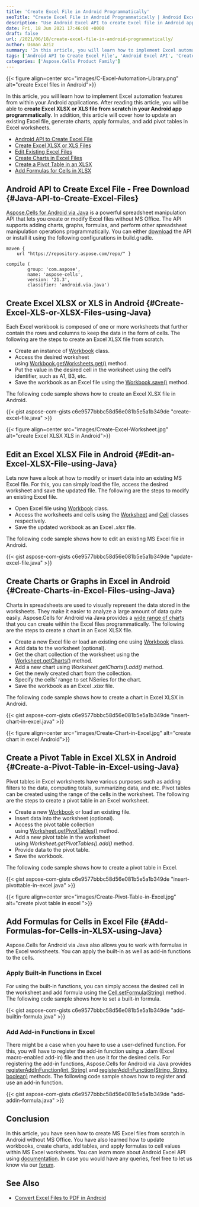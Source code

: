 ```yaml
---
title: 'Create Excel File in Android Programmatically'
seoTitle: "Create Excel File in Android Programmatically | Android Excel API"
description: "Use Android Excel API to create Excel file in Android apps programmatically. Create, edit, convert and write data to the Excel files within your apps."
date: Fri, 18 Jun 2021 17:46:00 +0000
draft: false
url: /2021/06/18/create-excel-file-in-android-programmatically/
author: Usman Aziz
summary: 'In this article, you will learn how to implement Excel automation features from within your Android applications. After reading this article, you will be able to **create Excel XLSX or XLS file from scratch in your Android app programmatically**. In addition, this article will cover how to update an existing Excel file, generate charts, apply formulas, and add pivot tables in Excel worksheets.'
tags: ['Android API to Create Excel File', 'Android Excel API', 'Create Charts in Excel Files in Android', 'Create Excel XLSX or XLS Files Android', 'Edit Existing Excel Files in Android']
categories: ['Aspose.Cells Product Family']
---
```




{{< figure align=center src="images/C-Excel-Automation-Library.png" alt="create Excel files in Android">}}


In this article, you will learn how to implement Excel automation features from within your Android applications. After reading this article, you will be able to **create Excel XLSX or XLS file from scratch in your Android app programmatically**. In addition, this article will cover how to update an existing Excel file, generate charts, apply formulas, and add pivot tables in Excel worksheets.

*   [Android API to Create Excel File][1]
*   [Create Excel XLSX or XLS Files][2]
*   [Edit Existing Excel Files][3]
*   [Create Charts in Excel Files][4]
*   [Create a Pivot Table in an XLSX][5]
*   [Add Formulas for Cells in XLSX][6]

## Android API to Create Excel File - Free Download {#Java-API-to-Create-Excel-Files}

[Aspose.Cells for Android via Java][7] is a powerful spreadsheet manipulation API that lets you create or modify Excel files without MS Office. The API supports adding charts, graphs, formulas, and perform other spreadsheet manipulation operations programmatically. You can either [download][8] the API or install it using the following configurations in build.gradle.

```
maven {
    url "https://repository.aspose.com/repo/" }
```
```
compile (
        group: 'com.aspose',
        name: 'aspose-cells',
        version: '21.3',
        classifier: 'android.via.java')
```

## Create Excel XLSX or XLS in Android {#Create-Excel-XLS-or-XLSX-Files-using-Java}

Each Excel workbook is composed of one or more worksheets that further contain the rows and columns to keep the data in the form of cells. The following are the steps to create an Excel XLSX file from scratch.

*   Create an instance of [Workbook][9] class.
*   Access the desired worksheet using [Workbook.getWorksheets.get()][10] method.
*   Put the value in the desired cell in the worksheet using the cell’s identifier, such as A1, B3, etc.
*   Save the workbook as an Excel file using the [Workbook.save()][11] method.

The following code sample shows how to create an Excel XLSX file in Android.

{{< gist aspose-com-gists c6e9577bbbc58d56e081b5e5a1b349de "create-excel-file.java" >}}



{{< figure align=center src="images/Create-Excel-Worksheet.jpg" alt="create Excel XLSX XLS in Android">}}


## Edit an Excel XLSX File in Android {#Edit-an-Excel-XLSX-File-using-Java}

Lets now have a look at how to modify or insert data into an existing MS Excel file. For this, you can simply load the file, access the desired worksheet and save the updated file. The following are the steps to modify an existing Excel file.

*   Open Excel file using [Workbook][12] class.
*   Access the worksheets and cells using the [Worksheet][13] and [Cell][14] classes respectively.
*   Save the updated workbook as an Excel _.xlsx_ file.

The following code sample shows how to edit an existing MS Excel file in Android.

{{< gist aspose-com-gists c6e9577bbbc58d56e081b5e5a1b349de "update-excel-file.java" >}}

## Create Charts or Graphs in Excel in Android {#Create-Charts-in-Excel-Files-using-Java}

Charts in spreadsheets are used to visually represent the data stored in the worksheets. They make it easier to analyze a large amount of data quite easily. Aspose.Cells for Android via Java provides a [wide range of charts][15] that you can create within the Excel files programmatically. The following are the steps to create a chart in an Excel XLSX file.

*   Create a new Excel file or load an existing one using [Workbook][16] class.
*   Add data to the worksheet (optional).
*   Get the chart collection of the worksheet using the [Worksheet.getCharts()][17] method.
*   Add a new chart using _Worksheet.getCharts().add()_ method.
*   Get the newly created chart from the collection.
*   Specify the cells’ range to set NSeries for the chart.
*   Save the workbook as an Excel _.xlsx_ file.

The following code sample shows how to create a chart in Excel XLSX in Android.

{{< gist aspose-com-gists c6e9577bbbc58d56e081b5e5a1b349de "insert-chart-in-excel.java" >}}



{{< figure align=center src="images/Create-Chart-in-Excel.jpg" alt="create chart in excel Android">}}


## Create a Pivot Table in Excel XLSX in Android {#Create-a-Pivot-Table-in-Excel-using-Java}

Pivot tables in Excel worksheets have various purposes such as adding filters to the data, computing totals, summarizing data, and etc. Pivot tables can be created using the range of the cells in the worksheet. The following are the steps to create a pivot table in an Excel worksheet.

*   Create a new [Workbook][18] or load an existing file.
*   Insert data into the worksheet (optional).
*   Access the pivot table collection using [Worksheet.getPivotTables()][19] method.
*   Add a new pivot table in the worksheet using _Worksheet.getPivotTables().add()_ method.
*   Provide data to the pivot table.
*   Save the workbook.

The following code sample shows how to create a pivot table in Excel.

{{< gist aspose-com-gists c6e9577bbbc58d56e081b5e5a1b349de "insert-pivottable-in-excel.java" >}}



{{< figure align=center src="images/Create-Pivot-Table-in-Excel.jpg" alt="create pivot table in excel ">}}


## Add Formulas for Cells in Excel File {#Add-Formulas-for-Cells-in-XLSX-using-Java}

Aspose.Cells for Android via Java also allows you to work with formulas in the Excel worksheets. You can apply the built-in as well as add-in functions to the cells.

### Apply Built-in Functions in Excel

For using the built-in functions, you can simply access the desired cell in the worksheet and add formula using the [Cell.setFormula(String)][20] method. The following code sample shows how to set a built-in formula.

{{< gist aspose-com-gists c6e9577bbbc58d56e081b5e5a1b349de "add-builtin-formula.java" >}}

### Add Add-in Functions in Excel

There might be a case when you have to use a user-defined function. For this, you will have to register the add-in function using a .xlam (Excel macro-enabled add-in) file and then use it for the desired cells. For registering the add-in functions, Aspose.Cells for Android via Java provides [registerAddInFunction(int, String)][21] and [registerAddInFunction(String, String, boolean)][22] methods. The following code sample shows how to register and use an add-in function.

{{< gist aspose-com-gists c6e9577bbbc58d56e081b5e5a1b349de "add-addin-formula.java" >}}

## Conclusion

In this article, you have seen how to create MS Excel files from scratch in Android without MS Office. You have also learned how to update workbooks, create charts, add tables, and apply formulas to cell values within MS Excel worksheets. You can learn more about Android Excel API using [documentation][23]. In case you would have any queries, feel free to let us know via our [forum][24].

## See Also

*   [Convert Excel Files to PDF in Android][25]




[1]: #Java-API-to-Create-Excel-Files
[2]: #Create-Excel-XLS-or-XLSX-Files-using-Java
[3]: #Edit-an-Excel-XLSX-File-using-Java
[4]: #Create-Charts-in-Excel-Files-using-Java
[5]: #Create-a-Pivot-Table-in-Excel-using-Java
[6]: #Add-Formulas-for-Cells-in-XLSX-using-Java
[7]: https://products.aspose.com/cells/android-java/
[8]: https://downloads.aspose.com/cells/androidjava
[9]: https://apireference.aspose.com/cells/java/com.aspose.cells/Workbook
[10]: https://apireference.aspose.com/cells/java/com.aspose.cells/workbook#Worksheets
[11]: https://apireference.aspose.com/cells/java/com.aspose.cells/workbook#save(java.lang.String)
[12]: https://apireference.aspose.com/cells/java/com.aspose.cells/workbook
[13]: https://apireference.aspose.com/cells/java/com.aspose.cells/Worksheet
[14]: https://apireference.aspose.com/cells/java/com.aspose.cells/Cell
[15]: https://docs.aspose.com/cells/java/creating-and-customizing-charts/#creating-a-simple-chart
[16]: https://apireference.aspose.com/cells/java/com.aspose.cells/workbook
[17]: https://apireference.aspose.com/cells/java/com.aspose.cells/worksheet#Charts
[18]: https://apireference.aspose.com/cells/java/com.aspose.cells/workbook
[19]: https://apireference.aspose.com/cells/java/com.aspose.cells/worksheet#PivotTables
[20]: https://apireference.aspose.com/cells/java/com.aspose.cells/cell#Formula
[21]: https://apireference.aspose.com/cells/java/com.aspose.cells/worksheetcollection#registerAddInFunction(int,%20java.lang.String)
[22]: https://apireference.aspose.com/cells/java/com.aspose.cells/worksheetcollection#registerAddInFunction(java.lang.String,%20java.lang.String,%20boolean)
[23]: https://docs.aspose.com/cells/java/getting-started/
[24]: https://forum.aspose.com/
[25]: https://blog.aspose.com/2021/04/21/convert-excel-files-to-pdf-in-android/





